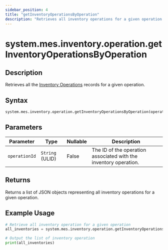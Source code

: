 ```yaml
---
sidebar_position: 4
title: "getInventoryOperationsByOperation"
description: "Retrieves all inventory operations for a given operation."
---
```


# system.mes.inventory.operation.getInventoryOperationsByOperation

## Description

Retrieves all the [Inventory Operations](../../data-model/inventory-model/inventory-operation) records for a given operation.

## Syntax

```python
system.mes.inventory.operation.getInventoryOperationsByOperation(operationId)
```

## Parameters

| Parameter     | Type            | Nullable | Description                                                      |
|---------------|-----------------|----------|------------------------------------------------------------------|
| `operationId` | `String` (ULID) | False    | The ID of the operation associated with the inventory operation. |

## Returns

Returns a list of JSON objects representing all inventory operations for a given operation.

## Example Usage

```python
# Retrieve all inventory operation for a given operation
all_inventories = system.mes.inventory.operation.getInventoryOperationsByOperation('01JC190XYX-VWVX79GS-M8Q730T5')

# Output the list of inventory operation
print(all_inventories)
```

